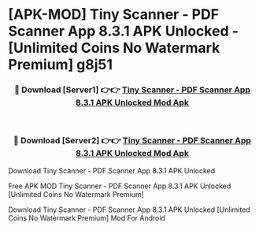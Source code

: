 # [APK-MOD] Tiny Scanner - PDF Scanner App 8.3.1 APK Unlocked - [Unlimited Coins No Watermark Premium] g8j51



<div align="center">
<h3>🔴 Download [Server1] 👉👉 <a href="https://momento.my/?title=Tiny_Scanner_-_PDF_Scanner_App_8.3.1_APK_Unlocked">Tiny Scanner - PDF Scanner App 8.3.1 APK Unlocked Mod Apk</a></h3><br>

<h3>🔴 Download [Server2] 👉👉 <a href="https://momento.my/?title=Tiny_Scanner_-_PDF_Scanner_App_8.3.1_APK_Unlocked">Tiny Scanner - PDF Scanner App 8.3.1 APK Unlocked Mod Apk</a></h3>
</div>



Download Tiny Scanner - PDF Scanner App 8.3.1 APK Unlocked 

Free APK MOD Tiny Scanner - PDF Scanner App 8.3.1 APK Unlocked [Unlimited Coins No Watermark Premium]

Download Tiny Scanner - PDF Scanner App 8.3.1 APK Unlocked [Unlimited Coins No Watermark Premium] Mod For Android
